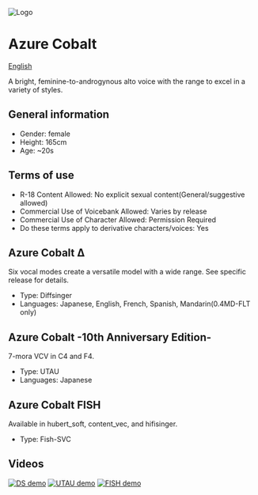 ![Logo](https://user-images.githubusercontent.com/99069711/224456484-4f8df79d-c828-4acf-bb25-df4b6c6db97e.png)
# Azure Cobalt
[English](README.md)

A bright, feminine-to-androgynous alto voice with the range to excel in a variety of styles.

## General information
- Gender: female
- Height: 165cm
- Age: ~20s

## Terms of use
- R-18 Content Allowed: No explicit sexual content(General/suggestive allowed)
- Commercial Use of Voicebank Allowed: Varies by release
- Commercial Use of Character Allowed: Permission Required
- Do these terms apply to derivative characters/voices: Yes


## Azure Cobalt Δ
Six vocal modes create a versatile model with a wide range. See specific release for details.
- Type: Diffsinger
- Languages: Japanese, English, French, Spanish, Mandarin(0.4MD-FLT only)

## Azure Cobalt -10th Anniversary Edition-
7-mora VCV in C4 and F4.
- Type: UTAU
- Languages: Japanese

## Azure Cobalt FISH
Available in hubert_soft, content_vec, and hifisinger.
- Type: Fish-SVC

## Videos
[![DS demo](https://github.com/user-attachments/assets/9046d946-03e4-42d2-a6cb-953b80411bfb)](https://youtu.be/OVD4vuv8y_c)
[![UTAU demo](https://github.com/user-attachments/assets/a2d69a19-77c2-4d31-a70d-3021afc03485)](https://youtu.be/5g9Zjj8rcLU)
[![FISH demo](https://github.com/user-attachments/assets/fb6c2164-c4b2-403b-b52b-59779b1ac2a9)](https://youtu.be/w_V1nXRunXY)
